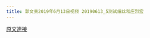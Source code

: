 ```yaml
---
title: 郭文贵2019年6月13日视频 20190613_5测试细丝和庄烈宏
---
```


[原文連接](https://gnews.org/ThreadView/53478084)


